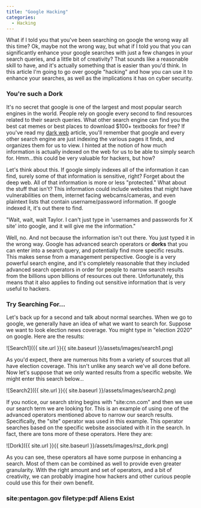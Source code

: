 ```yaml
---
title: "Google Hacking"
categories:
  - Hacking
---
```


What if I told you that you've been searching on google the wrong way all this time? Ok, maybe not the wrong way, but what if I told you that you can significantly enhance your google searches with just a few changes in your search queries, and a little bit of creativity? That sounds like a reasonable skill to have, and it's actually something that is easier than you'd think. In this article I'm going to go over google "hacking" and how you can use it to enhance your searches, as well as the implications it has on cyber security.

### You're such a Dork

It's no secret that google is one of the largest and most popular search engines in the world. People rely on google every second to find resources related to their search queries. What other search engine can find you the best cat memes or best places to download $100+ textbooks for free? If you've read my [dark web](https://freshprinceofhacking.github.io/what%20the%20hack/What-Is-The-Dark-Web/) article, you'll remember that google and every other search engine are just indexing the various pages it finds, and organizes them for us to view. I hinted at the notion of how much information is actually indexed on the web for us to be able to simply search for. Hmm...this could be very valuable for hackers, but how?

Let's think about this. If google simply indexes all of the information it can find, surely some of that information is sensitive, right? Forget about the deep web. All of that information is more or less "protected."  What about the stuff that isn't? This information could include websites that might have vulnerabilities on them, internet facing webcams/cameras, and even plaintext lists that contain username/password information. If google indexed it, it's out there to find. 

"Wait, wait, wait Taylor. I can't just type in 'usernames and passwords for X site' into google, and it will give me the information."

Well, no. And not because the information isn't out there. You just typed it in the wrong way. Google has advanced search operators or **dorks** that you can enter into a search query, and potentially find more specific results. This makes sense from a management perspective. Google is a very powerful search engine, and it's completely reasonable that they included advanced search operators in order for people to narrow search results from the billions upon billions of resources out there. Unfortunately, this means that it also applies to finding out sensitive information that is very useful to hackers. 

### Try Searching For...

Let's back up for a second and talk about normal searches. When we go to google, we generally have an idea of what we want to search for. Suppose we want to look election news coverage. You might type in "election 2020" on google. Here are the results:

![Search1]({{ site.url }}{{ site.baseurl }}/assets/images/search1.png)

As you'd expect, there are numerous hits from a variety of sources that all have election coverage. This isn't unlike any search we've all done before. Now let's suppose that we only wanted results from a specific website. We might enter this search below...

![Search2]({{ site.url }}{{ site.baseurl }}/assets/images/search2.png)

If you notice, our search string begins with "site:cnn.com" and then we use our search term we are looking for. This is an example of using one of the advanced operators mentioned above to narrow our search results. Specifically, the "site" operator was used in this example. This operator searches based on the specific website associated with it in the search. In fact, there are tons more of these operators. Here they are:

![Dork]({{ site.url }}{{ site.baseurl }}/assets/images/rsz_dork.png)

As you can see, these operators all have some purpose in enhancing a search. Most of them can be combined as well to provide even greater granularity. With the right amount and set of operators, and a bit of creativity, we can probably imagine how hackers and other curious people could use this for their own benefit.

### site:pentagon.gov filetype:pdf Aliens Exist




